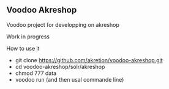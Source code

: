 ## Voodoo Akreshop

Voodoo project for developping on akreshop

Work in progress

How to use it
- git clone https://github.com/akretion/voodoo-akreshop.git
- cd voodoo-akreshop/solr/akreshop
- chmod 777 data
- voodoo run (and then usal commande line)

